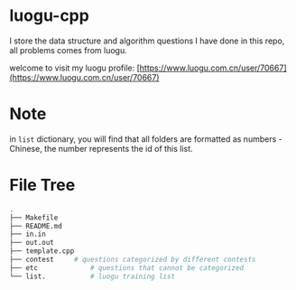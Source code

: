 # luogu-cpp

I store the data structure and algorithm questions I have done in this repo, all problems comes from luogu.

welcome to visit my luogu profile: [https://www.luogu.com.cn/user/70667](https://www.luogu.com.cn/user/70667)

# Note

in `list` dictionary, you will find that all folders are formatted as numbers - Chinese, the number represents the id of this list.

# File Tree

```bash
.
├── Makefile
├── README.md
├── in.in
├── out.out
├── template.cpp
├── contest	    # questions categorized by different contests
├── etc	            # questions that cannot be categorized
└── list.           # luogu training list
```
